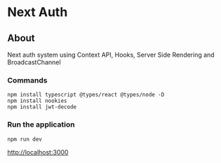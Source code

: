 # Next Auth
## About
Next auth system using Context API, Hooks, Server Side Rendering and BroadcastChannel

### Commands
```npm
npm install typescript @types/react @types/node -D
npm install nookies
npm install jwt-decode
```

### Run the application
```npm
npm run dev
```

[http://localhost:3000](http://localhost:3000/ "http://localhost:3000")
